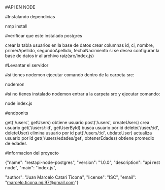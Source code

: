 #API EN NODE

#Instalando dependicias

nmp install

#verificar que este instalado postgres

crear la tabla usuarios en la base de datos
crear columnas id, ci, nombre, primerApellido, segundoApellido, fechaNacimiento 
si se desea configurar la base de datos ir al archivo raiz(src/index.js)

#Levantar el servidor

#si tienes nodemon ejecutar comando dentro de la carpeta src:

nodemon

#si no tienes instalado nodemon entrar a la carpeta src y ejecutar comando:

node index.js

#endponits

get('/users', getUsers) obtiene usuario
post('/users', createUsers) crea usuario
get('/users/:id', getUserById) busca usuario por id
delete('/user/:id', deleteUser) elimina usuario por id
put('/users/:id', ubdateUser) actualiza usuario por id
get('/users/edades/get', obtenerEdades) obtiene promedio de edades

#informacion del proyecto

{"name": "restapi-node-postgres",
"version": "1.0.0",
"description": "api rest node",
"main": "index.js",

"author": "Juan Marcelo Catari Ticona",
"license": "ISC",
"email": "marcelo.ticona.mj.97@gmail.com"}
